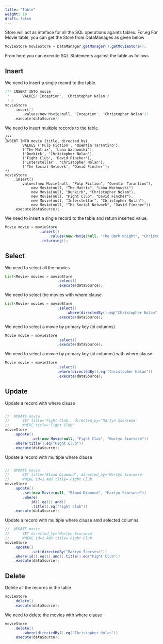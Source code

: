```yaml
---
title: "Table"
weight: 10
draft: false
---
```


Store will act as inteface for all the SQL operations againts tables. For.eg For Movie table, you can get the Store from DataManages as given below

```java
MovieStore movieStore = DataManager.getManager().getMovieStore();
```

From here you can execute SQL Statements against the table as follows

## Insert

We need to insert a single record to the table.

```java
/** INSERT INTO movie 
 *      VALUES('Inception', 'Christopher Nolan')
 * /
movieStore
    .insert()
        .values(new Movie(null, "Inception", "Christopher Nolan"))
    .execute(dataSource);
```

We need to insert multiple records to the table.

```
/**
INSERT INTO movie (title, directed_by)
        VALUES ('Pulp Fiction', 'Quentin Tarantino'),
        ('The Matrix', 'Lana Wachowski'),
        ('Dunkirk', 'Christopher Nolan'),
        ('Fight Club', 'David Fincher'),
        ('Interstellar', 'Christopher Nolan'),
        ('The Social Network', 'David Fincher');
*/
movieStore
    .insert()
        values(new Movie(null, "Pulp Fiction", "Quentin Tarantino"),
            new Movie(null, "The Matrix", "Lana Wachowski")
            new Movie(null, "Dunkirk", "Christopher Nolan"),
            new Movie(null, "Fight Club", "David Fincher"),
            new Movie(null, "Interstellar", "Christopher Nolan"),
            new Movie(null, "The Social Network", "David Fincher"))
    .execute(dataSource);
```

We need to insert a single record to the table and return inserted value.

```java
Movie movie = movieStore
                .insert()
                    .values(new Movie(null, "The Dark Knight", "Christopher Nolan"))
                .returning();
```

## Select

We need to select all the movies

```java
List<Movie> movies = movieStore
                        .select()
                        .execute(dataSource);
```

We need to select the movies with where clause

```java
List<Movie> movies = movieStore
                        .select()
                            .where(directedBy().eq("Christopher Nolan"))
                        .execute(dataSource);
```

We need to select a movie by primary key (id columns)

```java
Movie movie = movieStore
                        .select()
                        .execute(dataSource);
```


We need to select a movie by primary key (id columns) with where clause

```java
Movie movie = movieStore
                        .select()
                        .where(directedBy().eq("Christopher Nolan"))
                        .execute(dataSource);
```

## Update

Update a record with where clause

```java

//  UPDATE movie 
//      SET title='Fight Club', directed_by='Martyn Scorsese' 
//      WHERE title='Fight Club'
movieStore
    .update()
            .set(new Movie(null, "Fight Club", "Martyn Scorsese"))
    .where(title().eq("Fight Club"))
    .execute(dataSource);
```

Update a record with multiple where clause

```java

//  UPDATE movie 
//      SET title='Blood Diamond', directed_by='Martyn Scorsese' 
//      WHERE id=1 AND title='Fight Club'
movieStore
    .update()
        .set(new Movie(null, "Blood Diamond", "Martyn Scorsese"))
        .where(
            id().eq(1).and()
            .title().eq("Fight Club"))
    .execute(dataSource);
```

Update a record with multiple where clause amd selected columns

```java
//  UPDATE movie 
//      SET directed_by='Martyn Scorsese' 
//      WHERE id=1 AND title='Fight Club'
movieStore
    .update()
            .set(directedBy("Martyn Scorsese"))
    .where(id().eq(1).and().title().eq("Fight Club"))
    .execute(dataSource);
```


## Delete

Delete all the records in the table

```java
movieStore
    .delete()
    .execute(dataSource);
```


We need to delete the movies with where clause

```java
movieStore
    .delete()
        .where(directedBy().eq("Christopher Nolan"))
    .execute(dataSource);
```